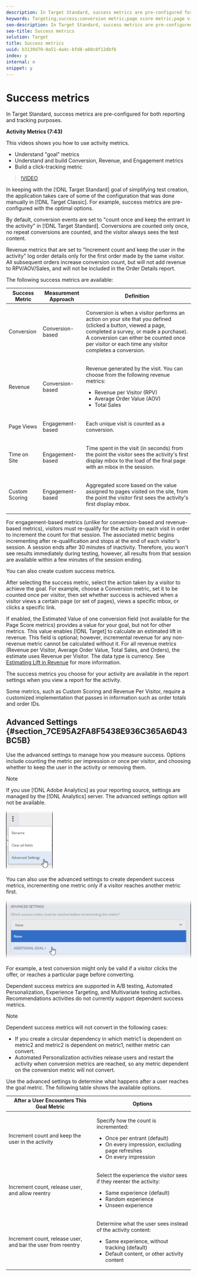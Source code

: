 ```yaml
---
description: In Target Standard, success metrics are pre-configured for both reporting and tracking purposes.
keywords: Targeting;success;conversion metric;page score metric;page views metric;revenue metrics;time on site metric;estimated value;advanced settings
seo-description: In Target Standard, success metrics are pre-configured for both reporting and tracking purposes.
seo-title: Success metrics
solution: Target
title: Success metrics
uuid: b3139d79-0a51-4a4c-bfd8-a60c8f12dbf6
index: y
internal: n
snippet: y
---
```


# Success metrics

In Target Standard, success metrics are pre-configured for both reporting and tracking purposes.

**Activity Metrics (7:43)**

This videos shows you how to use activity metrics.

* Understand "goal" metrics 
* Understand and build Conversion, Revenue, and Engagement metrics 
* Build a click-tracking metric

>[!VIDEO](https://vimeo.com/oCMD2SymhoI)

In keeping with the [!DNL Target Standard] goal of simplifying test creation, the application takes care of some of the configuration that was done manually in [!DNL Target Classic]. For example, success metrics are pre-configured with the optimal options.

By default, conversion events are set to "count once and keep the entrant in the activity" in [!DNL Target Standard]. Conversions are counted only once, no repeat conversions are counted, and the visitor always sees the test content.

Revenue metrics that are set to "Increment count and keep the user in the activity" log order details only for the first order made by the same visitor. All subsequent orders increase conversion count, but will not add revenue to RPV/AOV/Sales, and will not be included in the Order Details report.

The following success metrics are available:

<table id="table_F6D3DA384A7941B69668DB17D93B84FB"> 
 <thead> 
  <tr> 
   <th colname="col1" class="entry"> Success Metric </th> 
   <th colname="col2" class="entry"> Measurement Approach </th> 
   <th colname="col3" class="entry"> Definition </th> 
  </tr> 
 </thead>
 <tbody> 
  <tr> 
   <td colname="col1"> Conversion </td> 
   <td colname="col2"> <p>Conversion-based </p> </td> 
   <td colname="col3"> <p>Conversion is when a visitor performs an action on your site that you defined (clicked a button, viewed a page, completed a survey, or made a purchase). A conversion can either be counted once per visitor or each time any visitor completes a conversion. </p> </td> 
  </tr> 
  <tr> 
   <td colname="col1"> Revenue </td> 
   <td colname="col2"> <p>Conversion-based </p> </td> 
   <td colname="col3"> <p>Revenue generated by the visit. You can choose from the following revenue metrics: </p> <p> 
     <ul id="ul_85DA1F098D6C4215B9862970E120C78B"> 
      <li id="li_F216FC7C0A9C4D67B79B91FA0FC236B7">Revenue per Visitor (RPV) </li> 
      <li id="li_DA1DF6FD2A96435D9860E2D5134B1F5E">Average Order Value (AOV) </li> 
      <li id="li_B3318419423C4E688F197485E080430F">Total Sales </li> 
     </ul> </p> </td> 
  </tr> 
  <tr> 
   <td colname="col1"> Page Views </td> 
   <td colname="col2"> <p>Engagement-based </p> </td> 
   <td colname="col3"> <p>Each unique visit is counted as a conversion. </p> </td> 
  </tr> 
  <tr> 
   <td colname="col1"> Time on Site </td> 
   <td colname="col2"> <p>Engagement-based </p> </td> 
   <td colname="col3"> <p>Time spent in the visit (in seconds) from the point the visitor sees the activity's first display mbox to the load of the final page with an mbox in the session. </p> </td> 
  </tr> 
  <tr> 
   <td colname="col1"> Custom Scoring </td> 
   <td colname="col2"> <p>Engagement-based </p> </td> 
   <td colname="col3"> <p>Aggregated score based on the value assigned to pages visited on the site, from the point the visitor first sees the activity's first display mbox. </p> </td> 
  </tr> 
 </tbody> 
</table>

For engagement-based metrics (unlike for conversion-based and revenue-based metrics), visitors must re-qualify for the activity on each visit in order to increment the count for that session. The associated metric begins incrementing after re-qualification and stops at the end of each visitor's session. A session ends after 30 minutes of inactivity. Therefore, you won't see results immediately during testing, however, all results from that session are available within a few minutes of the session ending.

You can also create custom success metrics.

After selecting the success metric, select the action taken by a visitor to achieve the goal. For example, choose a Conversion metric, set it to be counted once per visitor, then set whether success is achieved when a visitor views a certain page (or set of pages), views a specific mbox, or clicks a specific link.

If enabled, the Estimated Value of one conversion field (not available for the Page Score metrics) provides a value for your goal, but not for other metrics. This value enables [!DNL Target] to calculate an estimated lift in revenue. This field is optional; however, incremental revenue for any non-revenue metric cannot be calculated without it. For all revenue metrics (Revenue per Visitor, Average Order Value, Total Sales, and Orders), the estimate uses Revenue per Visitor. The data type is currency. See [Estimating Lift in Revenue](../../administrating-target/r-target-account-preferences/c-estimating-lift-in-revenue.md#concept_32F875D8F91349CE86AF391F65BEAEEE) for more information.

The success metrics you choose for your activity are available in the report settings when you view a report for the activity.

Some metrics, such as Custom Scoring and Revenue Per Visitor, require a customized implementation that passes in information such as order totals and order IDs.

## Advanced Settings {#section_7CE95A2FA8F5438E936C365A6D43BC5B}

Use the advanced settings to manage how you measure success. Options include counting the metric per impression or once per visitor, and choosing whether to keep the user in the activity or removing them.

>[!NOTE]
>
>If you use [!DNL Adobe Analytics] as your reporting source, settings are managed by the [!DNL Analytics] server. The advanced settings option will not be available.

![](assets/Menu_AdvancedSettings.png)

You can also use the advanced settings to create dependent success metrics, incrementing one metric only if a visitor reaches another metric first.

![](assets/UI_dep_success_metric.png)

For example, a test conversion might only be valid if a visitor clicks the offer, or reaches a particular page before converting.

Dependent success metrics are supported in A/B testing, Automated Personalization, Experience Targeting, and Multivariate testing activities. Recommendations activities do not currently support dependent success metrics.

>[!NOTE]
>
>Dependent success metrics will not convert in the following cases:

* If you create a circular dependency in which metric1 is dependent on metric2 and metric2 is dependent on metric1, neither metric can convert. 
* Automated Personalization activities release users and restart the activity when conversion metrics are reached, so any metric dependent on the conversion metric will not convert.

Use the advanced settings to determine what happens after a user reaches the goal metric. The following table shows the available options.

<table id="table_F01E4D43B80F4BBE9EDBEA3EDCE73183"> 
 <thead> 
  <tr> 
   <th colname="col1" class="entry"> After a User Encounters This Goal Metric </th> 
   <th colname="col2" class="entry"> Options </th> 
  </tr> 
 </thead>
 <tbody> 
  <tr> 
   <td colname="col1"> <p>Increment count and keep the user in the activity </p> </td> 
   <td colname="col2"> <p>Specify how the count is incremented: </p> <p> 
     <ul id="ul_FAC952104BE3442FBFB8F21FD34CB1AC"> 
      <li id="li_F19C254B3CD1494DBB0347A86A4141EC">Once per entrant (default) </li> 
      <li id="li_DA0F7637147A44C0A694CC7A5BCD8CA1">On every impression, excluding page refreshes </li> 
      <li id="li_FC24CA0B04434BC6813B9CB7C7AB6A52">On every impression </li> 
     </ul> </p> </td> 
  </tr> 
  <tr> 
   <td colname="col1"> <p>Increment count, release user, and allow reentry </p> </td> 
   <td colname="col2"> <p>Select the experience the visitor sees if they reenter the activity: </p> <p> 
     <ul id="ul_967C46C6AD8741B08975A5B20291C0A7"> 
      <li id="li_FEC82DEA1C344E91B42AF19B76714950">Same experience (default) </li> 
      <li id="li_F3E2DB34470D4F7E926AC3C2C3F144F2">Random experience </li> 
      <li id="li_D44245BD163742AD81349144A2990952">Unseen experience </li> 
     </ul> </p> </td> 
  </tr> 
  <tr> 
   <td colname="col1"> <p>Increment count, release user, and bar the user from reentry </p> </td> 
   <td colname="col2"> <p>Determine what the user sees instead of the activity content: </p> <p> 
     <ul id="ul_D80818D2311A4277A917369FF9E42009"> 
      <li id="li_C8936C1EC85141FC96E4AED2ECFEFC1E">Same experience, without tracking (default) </li> 
      <li id="li_C93C83B55F4B475CAD018ED1B2C04B57">Default content, or other activity content </li> 
     </ul> </p> </td> 
  </tr> 
 </tbody> 
</table>

